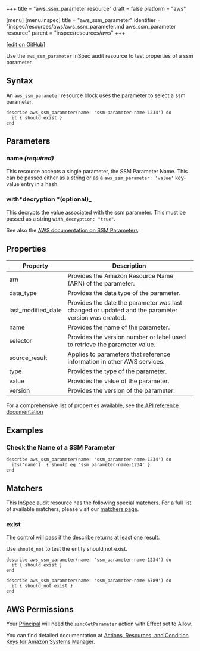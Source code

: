 +++
title = "aws_ssm_parameter resource"
draft = false
platform = "aws"

[menu]
  [menu.inspec]
    title = "aws_ssm_parameter"
    identifier = "inspec/resources/aws/aws_ssm_parameter.md aws_ssm_parameter resource"
    parent = "inspec/resources/aws"
+++

[\[edit on GitHub\]](https://github.com/inspec/inspec-aws/blob/master/docs/resources/aws_ssm_parameter.md)

Use the `aws_ssm_parameter` InSpec audit resource to test properties of a ssm parameter.

## Syntax

An `aws_ssm_parameter` resource block uses the parameter to select a ssm parameter.

    describe aws_ssm_parameter(name: 'ssm-parameter-name-1234') do
      it { should exist }
    end

## Parameters

### name _(required)_

This resource accepts a single parameter, the SSM Parameter Name.
This can be passed either as a string or as a `aws_ssm_parameter: 'value'` key-value entry in a hash.

### with*decryption *(optional)\_

This decrypts the value associated with the ssm parameter. This must be passed as a string `with_decryption: "true"`.

See also the [AWS documentation on SSM Parameters](https://docs.aws.amazon.com/systems-manager/latest/userguide/integration-ps-secretsmanager.html).

## Properties

| Property           | Description                                                                                        |
| ------------------ | -------------------------------------------------------------------------------------------------- |
| arn                | Provides the Amazon Resource Name (ARN) of the parameter.                                          |
| data_type          | Provides the data type of the parameter.                                                           |
| last_modified_date | Provides the date the parameter was last changed or updated and the parameter version was created. |
| name               | Provides the name of the parameter.                                                                |
| selector           | Provides the version number or label used to retrieve the parameter value.                         |
| source_result      | Applies to parameters that reference information in other AWS services.                            |
| type               | Provides the type of the parameter.                                                                |
| value              | Provides the value of the parameter.                                                               |
| version            | Provides the version of the parameter.                                                             |

For a comprehensive list of properties available, see [the API reference documentation](https://docs.aws.amazon.com/systems-manager/latest/APIReference/API_Parameter.html)

## Examples

### Check the Name of a SSM Parameter

    describe aws_ssm_parameter(name: 'ssm_parameter-name-1234') do
      its('name')  { should eq 'ssm_parameter-name-1234' }
    end

## Matchers

This InSpec audit resource has the following special matchers. For a full list of available matchers, please visit our [matchers page](/inspec/matchers/).

### exist

The control will pass if the describe returns at least one result.

Use `should_not` to test the entity should not exist.

    describe aws_ssm_parameter(name: 'ssm_parameter-name-1234') do
      it { should exist }
    end

    describe aws_ssm_parameter(name: 'ssm_parameter-name-6789') do
      it { should_not exist }
    end

## AWS Permissions

Your [Principal](https://docs.aws.amazon.com/IAM/latest/UserGuide/intro-structure.html#intro-structure-principal) will need the `ssm:GetParameter` action with Effect set to Allow.

You can find detailed documentation at [Actions, Resources, and Condition Keys for Amazon Systems Manager](https://docs.aws.amazon.com/IAM/latest/UserGuide/list_awssystemsmanager.html).
